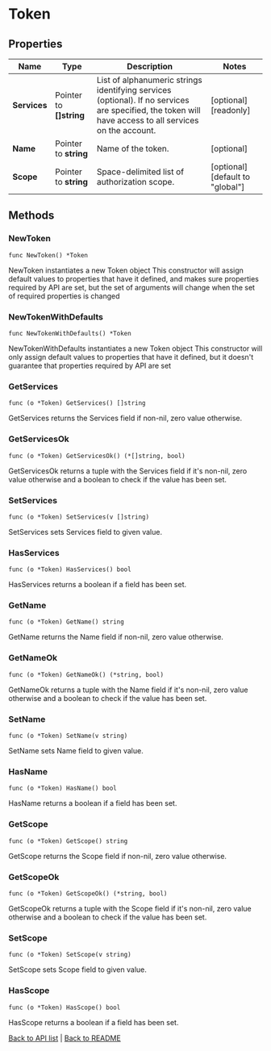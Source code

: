 # Token

## Properties

Name | Type | Description | Notes
------------ | ------------- | ------------- | -------------
**Services** | Pointer to **[]string** | List of alphanumeric strings identifying services (optional). If no services are specified, the token will have access to all services on the account.  | [optional] [readonly] 
**Name** | Pointer to **string** | Name of the token. | [optional] 
**Scope** | Pointer to **string** | Space-delimited list of authorization scope. | [optional] [default to "global"]

## Methods

### NewToken

`func NewToken() *Token`

NewToken instantiates a new Token object
This constructor will assign default values to properties that have it defined,
and makes sure properties required by API are set, but the set of arguments
will change when the set of required properties is changed

### NewTokenWithDefaults

`func NewTokenWithDefaults() *Token`

NewTokenWithDefaults instantiates a new Token object
This constructor will only assign default values to properties that have it defined,
but it doesn't guarantee that properties required by API are set

### GetServices

`func (o *Token) GetServices() []string`

GetServices returns the Services field if non-nil, zero value otherwise.

### GetServicesOk

`func (o *Token) GetServicesOk() (*[]string, bool)`

GetServicesOk returns a tuple with the Services field if it's non-nil, zero value otherwise
and a boolean to check if the value has been set.

### SetServices

`func (o *Token) SetServices(v []string)`

SetServices sets Services field to given value.

### HasServices

`func (o *Token) HasServices() bool`

HasServices returns a boolean if a field has been set.

### GetName

`func (o *Token) GetName() string`

GetName returns the Name field if non-nil, zero value otherwise.

### GetNameOk

`func (o *Token) GetNameOk() (*string, bool)`

GetNameOk returns a tuple with the Name field if it's non-nil, zero value otherwise
and a boolean to check if the value has been set.

### SetName

`func (o *Token) SetName(v string)`

SetName sets Name field to given value.

### HasName

`func (o *Token) HasName() bool`

HasName returns a boolean if a field has been set.

### GetScope

`func (o *Token) GetScope() string`

GetScope returns the Scope field if non-nil, zero value otherwise.

### GetScopeOk

`func (o *Token) GetScopeOk() (*string, bool)`

GetScopeOk returns a tuple with the Scope field if it's non-nil, zero value otherwise
and a boolean to check if the value has been set.

### SetScope

`func (o *Token) SetScope(v string)`

SetScope sets Scope field to given value.

### HasScope

`func (o *Token) HasScope() bool`

HasScope returns a boolean if a field has been set.


[Back to API list](../README.md#documentation-for-api-endpoints) | [Back to README](../README.md)


